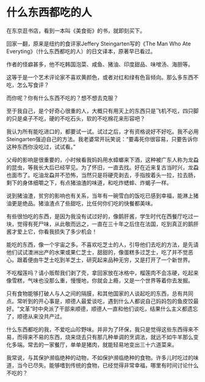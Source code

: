 # 什么东西都吃的人

在东京逛书店，看到一本叫《美食街》的书，就即刻买下。 

回家一翻，原来是纽约的食评家Jeffery Steingarten写的《The Man Who Ate Everyting》（什么东西都吃的人）的日文译本，原著早已看过。 

作者的怪癖甚多，他不吃韩国泡菜、咸鱼、猪油、印度甜品、味噌汤、海胆等。 

这等于是一个艺术评论家不喜欢黄颜色，或者对红和绿有色盲倾向。那么多东西不吃，怎么写食评？ 

而你呢？你有什么东西不吃的？想不想去克服？ 

至于我自己，是个好奇心很重的人，大概只有用天上的东西只是飞机不吃，四只脚的只是桌子不吃，硬的不吃石头，软的不吃棉花来形容吧？ 

我认为所有能吃进口的，都要试一试。试过之后，才有资格说好不好吃。我不必用Steingarten强迫自己的方法。我老婆常开玩笑说：“要毒死你很容易，只要告诉你这种东西你没吃过，试试看。” 

父母的影响是很重要的，小时候看我妈妈用水蟑螂来下酒，这种被广东人称为龙蝨的昆虫，等我长大后已经罕见。为了怀旧，一直去找。好在近来复古当时兴，龙蝨也面市了。吃油龙蝨并不恐怖，当然只是将硬壳剥去，手指按着头一拉，拉去肠，剩下的身体细嚼之下，有点猪油渣的味道，和吃炸蟋蟀、炸蝎子一样。 

说到猪油渣，贫穷的影响也有关系，当年有一碗雪白的饭吃已感到幸福，能淋上猪油更是绝品。猪油渣点了些甜吃，比任何你们吃的快餐都美味。 

有些很怕吃的东西，是因为我没有试过好的，像鹅肝酱，学生时代在西餐厅吃过一块，觉得有死尸味，从此敬而远之，一直在三十年之后住在法国，吃到真正的鹅肝酱才爱上它，你看我损失了多少机会！ 

能吃的东西，像一个宇宙之多。不喜欢吃芝士的人，引导他们去吃的方法，是先请他们试试澳洲出产的水果或果仁芝士，甜甜的，像蛋糕多过芝士，吃了并不觉恶心。跟着便由牛芝士吃到羊芝士，研究起来品种无穷，又是打开了一个新世界。 

不吃榴莲吗？请小贩帮我们剥了壳，拿回家放在冰格中，榴莲肉不会冻硬，吃起来像雪糕，气味也没那么重，慢慢地，你就会上瘾，又是一个世界等着你去发掘。 

只有食物能够打破人与人之间的隔膜，和其他国家的人谈起吃的东西，总有共同点。常听到的开心事是，顺德人最爱谈吃，遇到什么人都说自己妈妈包的鱼皮饺最好。“文革”时中央派了干部来顺德，顺德人一直和他们谈吃，结果什么主义都遗忘了，顺德从来没共产过。 

什么东西都吃的我，不爱吃山珍野味。并非为了环保，我只是觉得这些东西得来不易，而得来不易的东西，烧来烧去只有那几种单调的烹调法，就远不如牛羊那么变化多端。常去的一家餐厅，单单是猪肉，就能轻易地变出三十六道菜来。 

我常说，与其保护濒临绝种的动物，不如保护濒临绝种的食物。许多儿时吃过的味道，当今已尽失。能够嗜到传统的食物，已经觉得非常幸福，哪里有时间讨论什么不吃的？